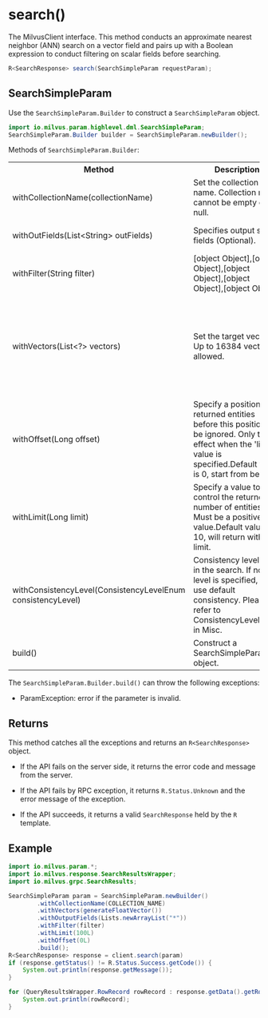 # search()

The MilvusClient interface. This method conducts an approximate nearest neighbor (ANN) search on a vector field and pairs up with a Boolean expression to conduct filtering on scalar fields before searching.

```java
R<SearchResponse> search(SearchSimpleParam requestParam);
```

## SearchSimpleParam

Use the `SearchSimpleParam.Builder` to construct a `SearchSimpleParam` object.

```java
import io.milvus.param.highlevel.dml.SearchSimpleParam;
SearchSimpleParam.Builder builder = SearchSimpleParam.newBuilder();
```

Methods of `SearchSimpleParam.Builder`:

<table>
    <tr>
        <th>Method</th>
        <th>Description</th>
        <th>Parameters</th>
    </tr>
    <tr>
        <td>withCollectionName(collectionName)</td>
        <td>Set the collection name. Collection name cannot be empty or null.</td>
        <td>collectionName: target collection name</td>
    </tr>
    <tr>
        <td>withOutFields(List&lt;String> outFields)</td>
        <td>Specifies output scalar fields (Optional).</td>
        <td>outFields: The name list of fields to be outputed</td>
    </tr>
    <tr>
        <td>withFilter(String filter)</td>
        <td>[object Object],[object Object],[object Object],[object Object],[object Object]</td>
        <td>filter: The expression to filter scalar fields</td>
    </tr>
    <tr>
        <td>withVectors(List&lt;?> vectors)</td>
        <td>Set the target vector. Up to 16384 vectors allowed.</td>
        <td>vectors: - If target field type is float vector, List&lt; List&lt;Float>> is required;- If target field type is binary vector, List&lt;ByteBuffer> is required;</td>
    </tr>
    <tr>
        <td>withOffset(Long offset)</td>
        <td>Specify a position, the returned entities before this position will be ignored. Only take effect when the 'limit' value is specified.Default value is 0, start from begin.</td>
        <td>offset: A value to define the position</td>
    </tr>
    <tr>
        <td>withLimit(Long limit)</td>
        <td>Specify a value to control the returned number of entities. Must be a positive value.Default value is 10, will return without limit.</td>
        <td>limit: A value to define the limit of returned entities</td>
    </tr>
    <tr>
        <td>withConsistencyLevel(ConsistencyLevelEnum consistencyLevel)</td>
        <td>Consistency level used in the search. If no level is specified, will use default consistency. Please refer to ConsistencyLevelEnum in Misc.</td>
        <td>consistencyLevel: The consistency level used in the search</td>
    </tr>
    <tr>
        <td>build()</td>
        <td>Construct a SearchSimpleParam object.</td>
        <td>N/A</td>
    </tr>
</table>

The `SearchSimpleParam.Builder.build()` can throw the following exceptions:

- ParamException: error if the parameter is invalid.

## Returns

This method catches all the exceptions and returns an `R<SearchResponse>` object.

- If the API fails on the server side, it returns the error code and message from the server.

- If the API fails by RPC exception, it returns `R.Status.Unknown` and the error message of the exception.

- If the API succeeds, it returns a valid `SearchResponse` held by the `R` template.

## Example

```java
import io.milvus.param.*;
import io.milvus.response.SearchResultsWrapper;
import io.milvus.grpc.SearchResults;

SearchSimpleParam param = SearchSimpleParam.newBuilder()
        .withCollectionName(COLLECTION_NAME)
        .withVectors(generateFloatVector())
        .withOutputFields(Lists.newArrayList("*"))
        .withFilter(filter)
        .withLimit(100L)
        .withOffset(0L)
        .build();
R<SearchResponse> response = client.search(param)
if (response.getStatus() != R.Status.Success.getCode()) {
    System.out.println(response.getMessage());
}

for (QueryResultsWrapper.RowRecord rowRecord : response.getData().getRowRecords()) {
    System.out.println(rowRecord);
}
```
